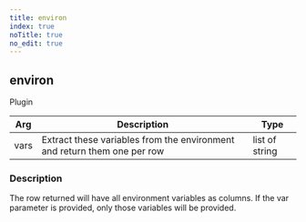 ```yaml
---
title: environ
index: true
noTitle: true
no_edit: true
---
```




<div class="vql_item"></div>


## environ
<span class='vql_type pull-right page-header'>Plugin</span>



<div class="vqlargs"></div>

Arg | Description | Type
----|-------------|-----
vars|Extract these variables from the environment and return them one per row|list of string

### Description

The row returned will have all environment variables as
columns. If the var parameter is provided, only those variables
will be provided.


